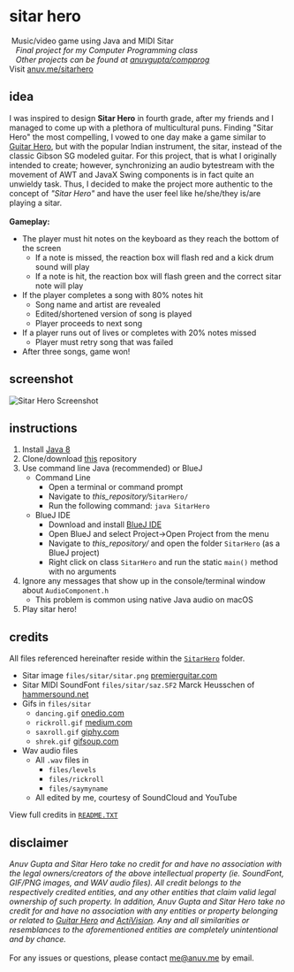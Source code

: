 # sitar hero
&nbsp;Music/video game using Java and MIDI Sitar  
&nbsp;&nbsp;&nbsp;*Final project for my Computer Programming class*  
&nbsp;&nbsp;&nbsp;*Other projects can be found at [anuvgupta/compprog](https://github.com/anuvgupta/compprog)*  
Visit [anuv.me/sitarhero](http://anuv.me/sitarhero)

## idea
I was inspired to design **Sitar Hero** in fourth grade, after my friends and I managed to come up with a plethora of multicultural puns. Finding "Sitar Hero" the most compelling, I vowed to one day make a game similar to [Guitar Hero](https://www.guitarhero.com/game), but with the popular Indian instrument, the sitar, instead of the classic Gibson SG modeled guitar. For this project, that is what I originally intended to create; however, synchronizing an audio bytestream with the movement of AWT and JavaX Swing components is in fact quite an unwieldy task. Thus, I decided to make the project more authentic to the concept of *"Sitar Hero"* and have the user feel like he/she/they is/are playing a sitar.  
&nbsp;  
**Gameplay:**
 - The player must hit notes on the keyboard as they reach the bottom of the screen
    - If a note is missed, the reaction box will flash red and a kick drum sound will play
    - If a note is hit, the reaction box will flash green and the correct sitar note will play
 - If the player completes a song with 80% notes hit
    - Song name and artist are revealed
    - Edited/shortened version of song is played
    - Player proceeds to next song
 - If a player runs out of lives or completes with 20% notes missed
    - Player must retry song that was failed
 - After three songs, game won!

## screenshot
![Sitar Hero Screenshot](http://anuv.me/sitarhero/img/screenshot.png)

## instructions
 1. Install [Java 8](http://www.oracle.com/technetwork/java/javase/downloads/index.html)
 2. Clone/download [this](https://github.com/anuvgupta/sitarhero) repository
 3. Use command line Java (recommended) or BlueJ
    - Command Line
        - Open a terminal or command prompt
        - Navigate to *this_repository/*`SitarHero/`
        - Run the following command: `java SitarHero`
    - BlueJ IDE
        - Download and install [BlueJ IDE](http://www.bluej.org/)
        - Open BlueJ and select Project->Open Project from the menu
        - Navigate to *this_repository/* and open the folder `SitarHero` (as a BlueJ project)
        - Right click on class `SitarHero` and run the static `main()` method with no arguments
 4. Ignore any messages that show up in the console/terminal window about `AudioComponent.h`
    - This problem is common using native Java audio on macOS
 5. Play sitar hero!

## credits
All files referenced hereinafter reside within the [`SitarHero`](https://github.com/anuvgupta/sitarhero/tree/master/SitarHero) folder.
 - Sitar image `files/sitar/sitar.png` [premierguitar.com](http://www.premierguitar.com/articles/23392-danelectro-baby-sitar-review)
 - Sitar MIDI SoundFont `files/sitar/saz.SF2` Marck Heusschen of [hammersound.net](http://www.hammersound.com/cgi-bin/soundlink.pl?action=view_category&category=Ethnic)
 - Gifs in `files/sitar`
    - `dancing.gif` [onedio.com](https://onedio.com/haber/cirkin-goruntusu-disinda-sineklerden-nefret-etmek-icin-hakli-sebepler-385982)
    - `rickroll.gif` [medium.com](https://medium.com/@listenonrepeat/rickroll-the-world-but-why-c68e236c9f12)
    - `saxroll.gif` [giphy.com](http://giphy.com/gifs/W6Tdbnqo7rFrW)
    - `shrek.gif` [gifsoup.com](http://gifsoup.com/view/5164615/it-will-allbe-ogre-soon.html)
 - Wav audio files
    - All `.wav` files in
        - `files/levels`
        - `files/rickroll`
        - `files/saymyname`
    - All edited by me, courtesy of SoundCloud and YouTube

View full credits in [`README.TXT`](https://github.com/anuvgupta/sitarhero/blob/master/SitarHero/README.TXT)

## disclaimer
*Anuv Gupta and Sitar Hero take no credit for and have no association with the legal owners/creators of the above intellectual property (ie. SoundFont, GIF/PNG images, and WAV audio files). All credit belongs to the respectively credited entities, and any other entities that claim valid legal ownership of such property. In addition, Anuv Gupta and Sitar Hero take no credit for and have no association with any entities or property belonging or related to [Guitar Hero](https://www.guitarhero.com/) and [ActiVision](https://www.activision.com/). Any and all similarities or resemblances to the aforementioned entities are completely unintentional and by chance.*  
&nbsp;  
For any issues or questions, please contact [me@anuv.me](mailto:me@anuv.me) by email.
